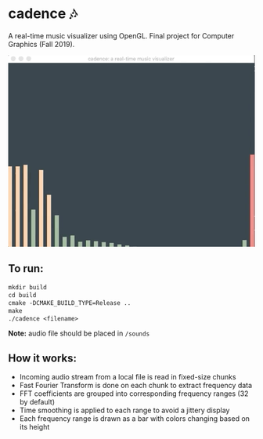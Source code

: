 # cadence 🎶

A real-time music visualizer using OpenGL. Final project for Computer Graphics (Fall 2019).

<p align="center">
  <img src="img/example.gif" alt="cadence demo">
</p>

## To run:

```
mkdir build
cd build
cmake -DCMAKE_BUILD_TYPE=Release ..
make
./cadence <filename>
```
**Note:** audio file should be placed in `/sounds`

## How it works:
- Incoming audio stream from a local file is read in fixed-size chunks
- Fast Fourier Transform is done on each chunk to extract frequency data
- FFT coefficients are grouped into corresponding frequency ranges (32 by default)
- Time smoothing is applied to each range to avoid a jittery display
- Each frequency range is drawn as a bar with colors changing based on its height